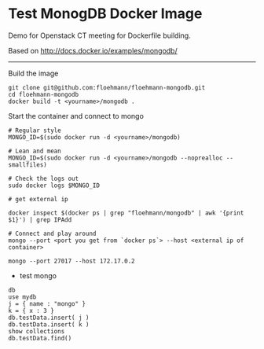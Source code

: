 Test MonogDB Docker Image
=========================

Demo for Openstack CT meeting for Dockerfile building.

Based on http://docs.docker.io/examples/mongodb/

----

Build the image


```
git clone git@github.com:floehmann/floehmann-mongodb.git
cd floehmann-mongodb
docker build -t <yourname>/mongodb .
```

Start the container and connect to mongo

```
# Regular style
MONGO_ID=$(sudo docker run -d <yourname>/mongodb)

# Lean and mean
MONGO_ID=$(sudo docker run -d <yourname>/mongodb --noprealloc --smallfiles)

# Check the logs out
sudo docker logs $MONGO_ID

# get external ip

docker inspect $(docker ps | grep "floehmann/mongodb" | awk '{print $1}') | grep IPAdd

# Connect and play around
mongo --port <port you get from `docker ps`> --host <external ip of container>

mongo --port 27017 --host 172.17.0.2
```

* test mongo

```
db
use mydb
j = { name : "mongo" }
k = { x : 3 }
db.testData.insert( j )
db.testData.insert( k )
show collections
db.testData.find()
```

